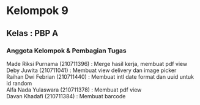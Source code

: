 # Kelompok 9
## Kelas : PBP A
### Anggota Kelompok & Pembagian Tugas

Made Riksi Purnama (210711396) : Merge hasil kerja, membuat pdf view\
Deby Juwita (210711041) : Membuat view delivery dan image picker\
Raihan Dwi Febrian (210711440) : Membuat intl date format dan uuid untuk id random\
Alfa Nada Yulaswara (210711378) : Membuat pdf view\
Davan Khadafi (210711384) : Membuat barcode
